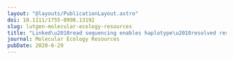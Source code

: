 ```yaml
---
layout: "@layouts/PublicationLayout.astro"
doi: 10.1111/1755-0998.13192
slug: lutgen-molecular-ecology-resources
title: "Linked\u2010read sequencing enables haplotype\u2010resolved resequencing at population scale"
journal: Molecular Ecology Resources
pubDate: 2020-6-29
---
```

